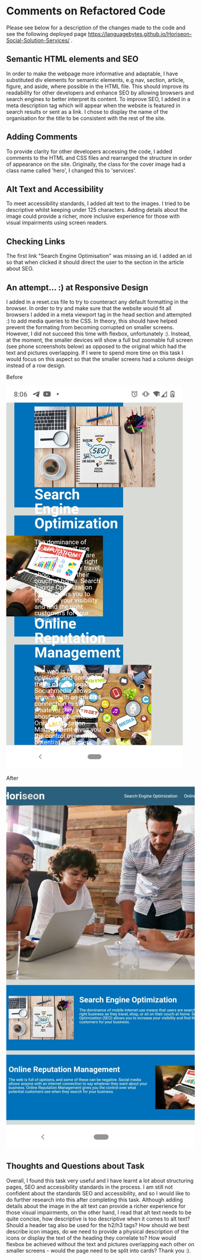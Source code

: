 # Comments on Refactored Code

Please see below for a description of the changes made to the code and see the following deployed page https://languagebytes.github.io/Horiseon-Social-Solution-Services/ .



## Semantic HTML elements and SEO

 In order to make the webpage more informative and adaptable, I have substituted div elements for semantic elements, e.g nav, section, article, figure, and aside, where possible in the HTML file. This should improve its readability for other developers and enhance SEO by allowing browsers and search engines to better interpret its content. To improve SEO, I added in a meta description tag which will appear when the website is featured in search results or sent as a link. I chose to display the name of the organisation for the title to be consistent with the rest of the site.

## Adding Comments  

To provide clarity for other developers accessing the code, I added comments to the HTML and CSS files and rearranged the structure in order of appearance on the site. Originally, the class for the cover image had a class name called 'hero', I changed this to 'services'.

## Alt Text and Accessibility

 To meet accessibility standards, I added alt text to the images. I tried to be descriptive whilst keeping under 125 characters. Adding details about the image could provide a richer, more inclusive experience for those with visual impairments using screen readers. 

## Checking Links 

The first link "Search Engine Optimisation" was missing an id. I added an id so that when clicked it should direct the user to the section in the article about SEO. 

## An attempt... :) at Responsive Design

I added in a reset.css file to try to counteract any default formatting in the browser. In order to try and make sure that the website would fit all browsers I added in a meta viewport tag in the head section and attempted :) to add media queries to the CSS. In theory, this should have helped prevent the formating from becoming corrupted on smaller screens. However, I did not succeed this time with flexbox, unfortunately :). Instead, at the moment, the smaller devices will show a full but zoomable full screen (see phone screenshots below) as opposed to the original which had the text and pictures overlapping. If I were to spend more time on this task I would focus on this aspect so that the smaller screens had a column design instead of a row design.

Before 

![screenshot](screenshots/before.jpg)

After 

![screenshot](screenshots/after.jpg)

## Thoughts and Questions about Task

Overall, I found this task very useful and I have learnt a lot about structuring pages, SEO and accessibility standards in the process. I am still not confident about the standards SEO and accessibility, and so I would like to do further research into this after completing this task. Although adding details about the image in the alt text can provide a richer experience for those visual impairments, on the other hand, I read that alt text needs to be quite concise, how descriptive is too descriptive when it comes to alt text? Should a header tag also be used for the h2/h3 tags? How should we best describe icon images, do we need to provide a physical description of the icons or display the text of the heading they correlate to? How would flexbox be achieved without the text and pictures overlapping each other on smaller screens - would the page need to be split into cards? Thank you :). 

